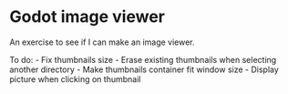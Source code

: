 # Godot image viewer
 An exercise to see if I can make an image viewer.

To do:
	- Fix thumbnails size
	- Erase existing thumbnails when selecting another directory
	- Make thumbnails container fit window size
	- Display picture when clicking on thumbnail
